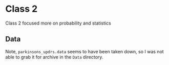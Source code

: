 # Class 2
Class 2 focused more on probability and statistics

## Data
Note, `parkinsons_updrs.data` seems to have been taken down, so I was not able
to grab it for archive in the `Data` directory.